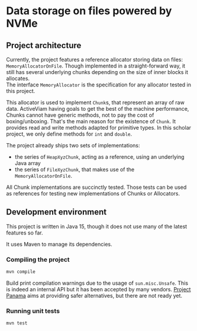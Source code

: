 Data storage on files powered by NVMe
===================

Project architecture
-----------

Currently, the project features a reference allocator storing data on files: `MemoryAllocatorOnFile`.
Though implemented in a straight-forward way, it still has several underlying chunks depending
on the size of inner blocks it allocates.<br>
The interface `MemoryAllocator` is the specification for any allocator tested in this project.

This allocator is used to implement `Chunk`s, that represent an array of raw data. ActiveViam having
goals to get the best of the machine performance, Chunks cannot have generic methods, not to pay
the cost of boxing/unboxing. That's the main reason for the existence of `Chunk`. It provides
read and write methods adapted for primitive types. In this scholar project, we only define methods
for `int` and `double`.

The project already ships two sets of implementations:

  - the series of `HeapXyzChunk`, acting as a reference, using an underlying Java array
  - the series of `FileXyzChunk`, that makes use of the `MemoryAllocatorOnFile`.

All Chunk implementations are succinctly tested. Those tests can be used as references for testing
new implementations of Chunks or Allocators.

Development environment
-----------

This project is written in Java 15, though it does not use many of the latest features so far.

It uses Maven to manage its dependencies.

### Compiling the project

```bash
mvn compile
```

Build print compilation warnings due to the usage of `sun.misc.Unsafe`. This is indeed an internal
API but it has been accepted by many vendors. [Project Panama](https://github.com/openjdk/panama-foreign/)
aims at providing safer alternatives, but there are not ready yet.

### Running unit tests

```bash
mvn test
```
